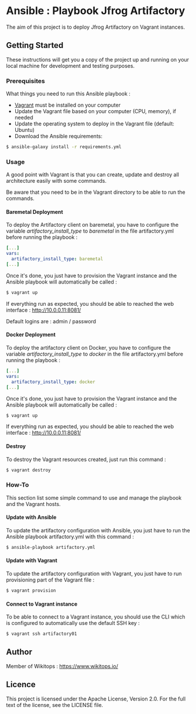 # Ansible : Playbook Jfrog Artifactory

The aim of this project is to deploy Jfrog Artifactory on Vagrant instances.

## Getting Started

These instructions will get you a copy of the project up and running on your local machine for development and testing purposes.

### Prerequisites

What things you need to run this Ansible playbook :

*   [Vagrant](https://www.vagrantup.com/docs/installation/) must be installed on your computer
*   Update the Vagrant file based on your computer (CPU, memory), if needed
*   Update the operating system to deploy in the Vagrant file (default: Ubuntu)
*   Download the Ansible requirements:

```bash
$ ansible-galaxy install -r requirements.yml
```

### Usage

A good point with Vagrant is that you can create, update and destroy all architecture easily with some commands.

Be aware that you need to be in the Vagrant directory to be able to run the commands.

#### Baremetal Deployment

To deploy the Artifactory client on baremetal, you have to configure the variable *artifactory_install_type* to *baremetal* in the file artifactory.yml before running the playbook :

```yaml
[...]
vars:
  artifactory_install_type: baremetal
[...]
```

Once it's done, you just have to provision the Vagrant instance and the Ansible playbook will automatically be called :

```bash
$ vagrant up
```

If everything run as expected, you should be able to reached the web interface : http://10.0.0.11:8081/

Default logins are : admin / password

#### Docker Deployment

To deploy the artifactory client on Docker, you have to configure the variable *artifactory_install_type* to *docker* in the file artifactory.yml before running the playbook :

```yaml
[...]
vars:
  artifactory_install_type: docker
[...]
```

Once it's done, you just have to provision the Vagrant instance and the Ansible playbook will automatically be called :

```bash
$ vagrant up
```

If everything run as expected, you should be able to reached the web interface : http://10.0.0.11:8081/

#### Destroy

To destroy the Vagrant resources created, just run this command :

```bash
$ vagrant destroy
```

### How-To

This section list some simple command to use and manage the playbook and the Vagrant hosts.

#### Update with Ansible

To update the artifactory configuration with Ansible, you just have to run the Ansible playbook artifactory.yml with this command :

```bash
$ ansible-playbook artifactory.yml
```

#### Update with Vagrant

To update the artifactory configuration with Vagrant, you just have to run provisioning part of the Vagrant file :

```bash
$ vagrant provision
```

#### Connect to Vagrant instance

To be able to connect to a Vagrant instance, you should use the CLI which is configured to automatically use the default SSH key :

```bash
$ vagrant ssh artifactory01
```

## Author

Member of Wikitops : https://www.wikitops.io/

## Licence

This project is licensed under the Apache License, Version 2.0. For the full text of the license, see the LICENSE file.
